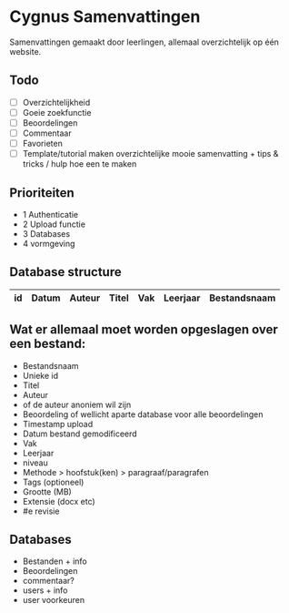 # Cygnus Samenvattingen
Samenvattingen gemaakt door leerlingen, allemaal overzichtelijk op één website.

## Todo

- [ ] Overzichtelijkheid
- [ ] Goeie zoekfunctie
- [ ] Beoordelingen
- [ ] Commentaar
- [ ] Favorieten
- [ ] Template/tutorial maken overzichtelijke mooie samenvatting + tips & tricks / hulp hoe een te maken

## Prioriteiten
- 1 Authenticatie
- 2 Upload functie
- 3 Databases
- 4 vormgeving

## Database structure
| id | Datum | Auteur | Titel | Vak | Leerjaar | Bestandsnaam |
|----|-------|--------|-------|-----|----------|--------------|

## Wat er allemaal moet worden opgeslagen over een bestand:

- Bestandsnaam
- Unieke id
- Titel
- Auteur
- of de auteur anoniem wil zijn
- Beoordeling of wellicht aparte database voor alle beoordelingen
- Timestamp upload
- Datum bestand gemodificeerd
- Vak
- Leerjaar
- niveau
- Methode > hoofstuk(ken) > paragraaf/paragrafen
- Tags (optioneel)
- Grootte (MB)
- Extensie (docx etc)
- #e revisie

## Databases

- Bestanden + info
- Beoordelingen
- commentaar?
- users + info
- user voorkeuren
